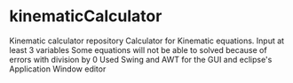 # kinematicCalculator
Kinematic calculator repository
Calculator for Kinematic equations. Input at least 3 variables
Some equations will not be able to solved because of errors with division by 0
Used Swing and AWT for the GUI and eclipse's Application Window editor
